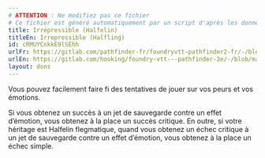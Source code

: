 ```yaml
---
# ATTENTION : Ne modifiez pas ce fichier
# Ce fichier est généré automatiquement par un script d'après les données du module Foundry VTT officiel et de sa traduction
title: Irrépressible (Halfelin)
titleEn: Irrepressible (Halfling)
id: cRMUYCnkkE9lSEhh
urlFr: https://gitlab.com/pathfinder-fr/foundryvtt-pathfinder2-fr/-/blob/master/data/feats/cRMUYCnkkE9lSEhh.htm
urlEn: https://gitlab.com/hooking/foundry-vtt---pathfinder-2e/-/blob/master/packs/data/feats.db/irrepressible-halfling.json
layout: dons
---
```

Vous pouvez facilement faire fi des tentatives de jouer sur vos peurs et vos émotions.

Si vous obtenez un succès à un jet de sauvegarde contre un effet d’émotion, vous obtenez à la place un succès critique. En outre, si votre héritage est Halfelin flegmatique, quand vous obtenez un échec critique à un jet de sauvegarde contre un effet d’émotion, vous obtenez à la place un échec simple.
